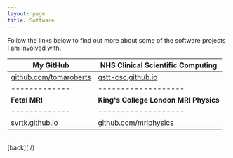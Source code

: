 ```yaml
---
layout: page
title: Software
---
```


Follow the links below to find out more about some of the software projects I am involved with.

| **My GitHub** | **NHS Clinical Scientific Computing** |
| ------------- | ------------------------------------- |
| [github.com/tomaroberts](https://github.com/tomaroberts) | [gstt-csc.github.io](https://gstt-csc.github.io/) |
| ------------- | ------------------- |
| **Fetal MRI** | **King's College London MRI Physics** |
| ------------- | ------------------- |
| [svrtk.github.io](https://svrtk.github.io) | [github.com/mriphysics](https://github.com/mriphysics) |

<br />
[back](./)
